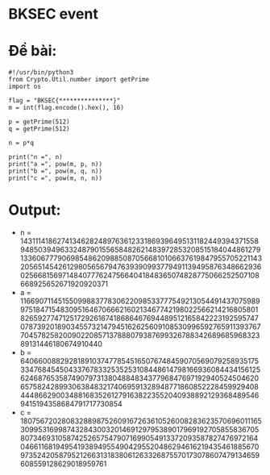 # BKSEC event
# Đề bài:
```
#!/usr/bin/python3
from Crypto.Util.number import getPrime
import os

flag = "BKSEC{***************}"
m = int(flag.encode().hex(), 16)

p = getPrime(512)
q = getPrime(512)

n = p*q

print("n =", n)
print("a =", pow(m, p, n))
print("b =", pow(m, q, n))
print("c =", pow(m, n, n))
```

# Output:
* n = 143111418627413462824897636123318693964951311824493943715589485039496332487901556584826214839728532085151840448612791336067779069854862098850870566810106637619847955705221143205651454261298056567947639390993779491139495876348662936025668156971484077762475664041848365074828775066252507108668925652671920920371
* a = 11669071145155099883778306220985337775492130544914370759899751847154830951646706662160213467742198022566214216805801826592774712517292616741868646769448951216584222319259574707873920189034557321479451626256091085309965927659113937677045782582009022085713788807938769932678834268968596832389131446180674910440
* b = 6406600882928189103747785451650767484590705690792589351753347684545043376783325352531084486147981669360844341561256246876535874907973138048848343779684769719294052450462065758242899306384832174069591328948771860852228459929408444866290034881683526127916382235520409388921293684895469415194358684791717730854
* c = 18075672028083288987526091672636105260082836235706960111653099531699874328430032014691297953890179691927058558367058073469310587425265754790716990549133720935878274769721640466116819495419389495549042955204862946162194354618856709735242058795212663131838061263326875570173078607479134659608559128629018959761
